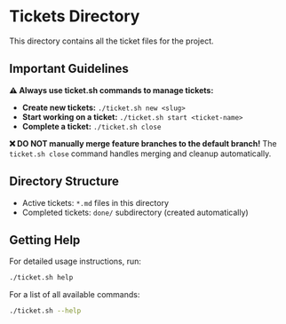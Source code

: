 # Tickets Directory

This directory contains all the ticket files for the project.

## Important Guidelines

**⚠️ Always use ticket.sh commands to manage tickets:**

- **Create new tickets:** `./ticket.sh new <slug>`
- **Start working on a ticket:** `./ticket.sh start <ticket-name>`
- **Complete a ticket:** `./ticket.sh close`

**❌ DO NOT manually merge feature branches to the default branch!**
The `ticket.sh close` command handles merging and cleanup automatically.

## Directory Structure

- Active tickets: `*.md` files in this directory
- Completed tickets: `done/` subdirectory (created automatically)

## Getting Help

For detailed usage instructions, run:
```bash
./ticket.sh help
```

For a list of all available commands:
```bash
./ticket.sh --help
```
